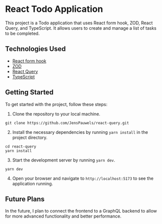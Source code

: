 # React Todo Application

This project is a Todo application that uses React form hook, ZOD, React Query, and TypeScript. It allows users to create and manage a list of tasks to be completed.

## Technologies Used

- [React form hook](https://react-hook-form.com/)
- [ZOD](https://github.com/colinhacks/zod)
- [React Query](https://react-query.tanstack.com/)
- [TypeScript](https://www.typescriptlang.org/)

## Getting Started

To get started with the project, follow these steps:

1. Clone the repository to your local machine.

```
git clone https://github.com/JensPauwels/react-query.git
```
2. Install the necessary dependencies by running `yarn install` in the project directory.

```
cd react-query
yarn install
```

3. Start the development server by running `yarn dev`.

```
yarn dev
```

4. Open your browser and navigate to `http://localhost:5173` to see the application running.

## Future Plans

In the future, I plan to connect the frontend to a GraphQL backend to allow for more advanced functionality and better performance.


